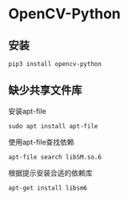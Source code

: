 # OpenCV-Python

## 安装

```shell
pip3 install opencv-python
```

## 缺少共享文件库

安装apt-file  

```shell
sudo apt install apt-file
```

使用apt-file查找依赖

```shell
apt-file search libSM.so.6
```

根据提示安装合适的依赖库

```shell
apt-get install libsm6
```
